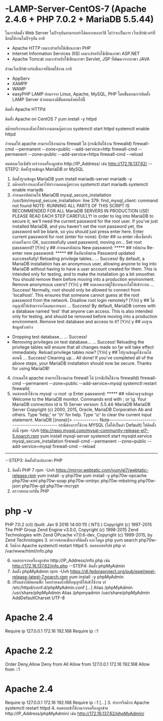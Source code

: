 # -LAMP-Server-CentOS-7  (Apache 2.4.6 + PHP 7.0.2 + MariaDB 5.5.44)

ในการติดตั้ง Web Server ในปัจจุบันสามารถทำได้หลากหลายวิธี ไม่ว่าจะเป็นการ
เว็บเซิร์ฟเวอร์ที่นิยมใช้งานในปัจจุบัน อาทิ

- Apache HTTP เหมาะสำหรับใช้เขียนภาษา PHP
- Internet Information Services (IIS) เหมาะสำหรับใช้เขียนภาษา ASP.NET
- Apache Tomcat เหมาะสำหรับใช้เขียนภาษา Servlet, JSP ที่พัฒนาจากภาษา JAVA

ส่วนเว็บเซิร์ฟเวอร์แพ็กเกจที่นิยมใช้งาน อาทิ

- AppServ
- XAMPP
- WAMP
- easyPHP
LAMP ย่อมาจาก Linux, Apache, MySQL, PHP
โดยขั้นตอนการติดตั้ง LAMP Server ด้วยตนเองมีขั้นตอนดังต่อไปนี้

ติดตั้ง Apache HTTPd 

 ติดตั้ง Apache on CentOS 7
yum install -y httpd

 สต๊าทบริการและตั้งค่าให้ทำงานตอนบู๊ตระบบ
systemctl start httpd
systemctl enable httpd


กำหนดให้ apache สามารถใช้งานผ่าน firewall ได้ (กรณีเปิดใช้งาน firewalld)
firewall-cmd --permanent --zone=public --add-service=http
firewall-cmd --permanent --zone=public --add-service=https
firewall-cmd --reload


 ทดสอบเว็บเซิฟร์เวอร์จากเครื่องลูกข่าย
http://IP_Address/
เช่น
http://172.16.137.62/
--STEP2: ติดตั้งฐานข้อมูล MariaDB or MySQL
1. ติดตั้งฐานข้อมูล MariaDB
yum install mariadb-server mariadb -y
2. สต๊าทบริการและตั้งค่าให้ทำงานตอนบู๊ตระบบ
systemctl start mariadb
systemctl enable mariadb
3. กำหนดรหัสผ่านให้ MariaDB
mysql_secure_installation 
/usr/bin/mysql_secure_installation: line 379: find_mysql_client: command not found
NOTE: RUNNING ALL PARTS OF THIS SCRIPT IS RECOMMENDED FOR ALL MariaDB
SERVERS IN PRODUCTION USE! PLEASE READ EACH STEP CAREFULLY!
In order to log into MariaDB to secure it, we'll need the current
password for the root user. If you've just installed MariaDB, and
you haven't set the root password yet, the password will be blank,
so you should just press enter here.
Enter current password for root (enter for none): Enter ## กด enter เพื่อเซ็ตรหัาผ่านครั้งแรก
OK, successfully used password, moving on...
Set root password? [Y/n] y ## กำหนดรหัสผ่าน 
New password: ***** ## รหัสผ่าน 
Re-enter new password: ***** ## ยืนยันรหัสผ่าน 
Password updated successfully!
Reloading privilege tables..
... Success!
By default, a MariaDB installation has an anonymous user, allowing anyone
to log into MariaDB without having to have a user account created for
them. This is intended only for testing, and to make the installation
go a bit smoother. You should remove them before moving into a
production environment.
Remove anonymous users? [Y/n] y ## ลบแอคเคาต์ผู้ใช้ภายนอกไม่ให้เข้าระบบ 
... Success!
Normally, root should only be allowed to connect from 'localhost'. This
ensures that someone cannot guess at the root password from the network.
Disallow root login remotely? [Y/n] y ## ไม่อนุญาติให้เข้ามาจากโดเมนภายนอก 
... Success!
By default, MariaDB comes with a database named 'test' that anyone can
access. This is also intended only for testing, and should be removed
before moving into a production environment.
Remove test database and access to it? [Y/n] y ## ลบฐานข้อมูลตัวอย่าง 
- Dropping test database...
... Success!
- Removing privileges on test database...
... Success!
Reloading the privilege tables will ensure that all changes made so far
will take effect immediately.
Reload privilege tables now? [Y/n] y ## ให้ฐานข้อมูลใช้งานได้ตอนนี้ 
... Success!
Cleaning up...
All done! If you've completed all of the above steps, your MariaDB
installation should now be secure.
Thanks for using MariaDB!
4. กำหนดให้ apache สามารถใช้งานผ่าน firewall ได้ (กรณีเปิดใช้งาน firewalld)
firewall-cmd --permanent --zone=public --add-service=mysql
systemctl restart firewalld
5. ทดสอบเข้าใช้งาน
mysql -u root -p
Enter password: ***** ## รหัสผ่านฐานข้อมูล 
Welcome to the MariaDB monitor. Commands end with ; or \g.
Your MariaDB connection id is 15
Server version: 5.5.44-MariaDB MariaDB Server
Copyright (c) 2000, 2015, Oracle, MariaDB Corporation Ab and others.
Type 'help;' or '\h' for help. Type '\c' to clear the current input statement.
MariaDB [(none)]>
------------- Note-----------------------------------------------
กรณีต้องการใช้งาน MYSQL (ไม่ได้เป็นค่า Default) ให้ติดตั้งดังนี้
rpm -Uvh http://repo.mysql.com/mysql-community-release-el7-5.noarch.rpm
yum install mysql-server
systemctl start mysqld.service
mysql_secure_installation
firewall-cmd --permanent --zone=public --add-service=mysql
firewall-cmd --reload
---------------------------------------------------------------
--STEP3: ติดตั้งตัวแปลภาษา PHP 
1. ติดตั้ง PHP 7
rpm -Uvh https://mirror.webtatic.com/yum/el7/webtatic-release.rpm
yum install -y php70w
yum install -y php70w-opcache php70w-xml php70w-soap php70w-xmlrpc php70w-mbstring php70w-json php70w-gd php70w-mcrypt
2. ตรวจสอบเวอร์ชั่น PHP
# php -v
PHP 7.0.2 (cli) (built: Jan 9 2016 14:00:11) ( NTS )
Copyright (c) 1997-2015 The PHP Group
Zend Engine v3.0.0, Copyright (c) 1998-2015 Zend Technologies
with Zend OPcache v7.0.6-dev, Copyright (c) 1999-2015, by Zend Technologies
3. ตรวจสอบแพ็กเกจที่ติดตั้ง และโมดูล php
yum search php70w-
4. รีสต๊าท Apache
systemctl restart httpd
5. ทดสอบสคริปต์ php
vi /var/www/html/info.php
<?php phpinfo(); ?>
6. ทดสอบจากเครื่องลูกข่าย
http://IP_Address/info.php
เช่น
http://172.16.137.62/info.php
--STEP4: ติดตั้ง phpMyAdmin 
1. ติดตั้ง phpMyAdmin
rpm -Uvh https://dl.fedoraproject.org/pub/epel/epel-release-latest-7.noarch.rpm
yum install -y phpMyAdmin
2. ปรับแต่งไฟล์คอนฟิก โดยกำหนดไอพีที่อนุญาติให้เข้าใช้งาน
vi /etc/httpd/conf.d/phpMyAdmin.conf
[...]
Alias /phpMyAdmin /usr/share/phpMyAdmin
Alias /phpmyadmin /usr/share/phpMyAdmin
AddDefaultCharset UTF-8
# Apache 2.4
Require ip 127.0.0.1 172.16 192.168 
Require ip ::1
# Apache 2.2
Order Deny,Allow
Deny from All
Allow from 127.0.0.1 172.16 192.168 
Allow from ::1
# Apache 2.4
Require ip 127.0.0.1 172.16 192.168 
Require ip ::1
[...]
3. ทำการรีสต๊าท Apache
systemctl restart httpd
4. ทดสอบเข้าใช้งานจากเครื่องลูกข่าย
http://IP_Address/phpMyAdmin/
เช่น
http://172.16.137.62/phpMyAdmin/
